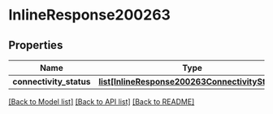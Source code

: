 # InlineResponse200263

## Properties
Name | Type | Description | Notes
------------ | ------------- | ------------- | -------------
**connectivity_status** | [**list[InlineResponse200263ConnectivityStatus]**](InlineResponse200263ConnectivityStatus.md) |  | [optional] 

[[Back to Model list]](../README.md#documentation-for-models) [[Back to API list]](../README.md#documentation-for-api-endpoints) [[Back to README]](../README.md)

